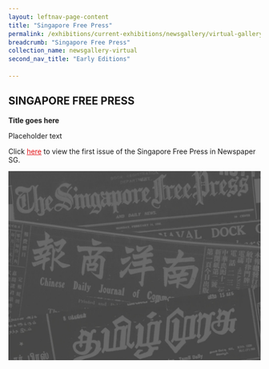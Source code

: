 ```yaml
---
layout: leftnav-page-content
title: "Singapore Free Press"
permalink: /exhibitions/current-exhibitions/newsgallery/virtual-gallery/early-editions/sfp/
breadcrumb: "Singapore Free Press"
collection_name: newsgallery-virtual
second_nav_title: "Early Editions"

---
```


<h2>SINGAPORE FREE PRESS</h2>

<p><strong>Title goes here</strong></p>

<p>Placeholder text</p>

<p>Click <a href="#" target="_blank" style="color:#E21216;">here</a> to view the first issue of the Singapore Free Press in Newspaper SG.</p>

<img src="/images/event-images/newsgallery/TNG_placeholder.jpg" alt="Singapore Free Press front page">